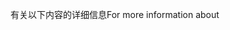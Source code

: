 <span data-ttu-id="02281-101">有关以下内容的详细信息</span><span class="sxs-lookup"><span data-stu-id="02281-101">For more information about</span></span>
